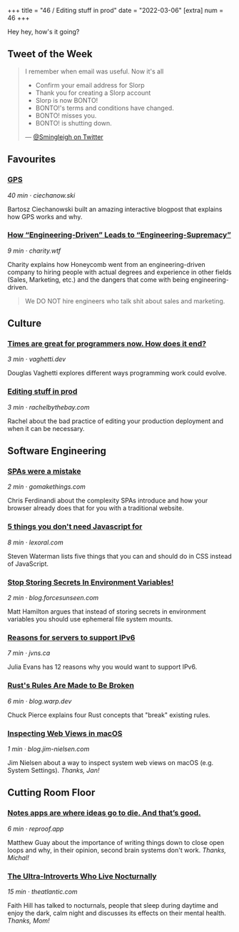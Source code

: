 +++
title = "46 / Editing stuff in prod"
date = "2022-03-06"
[extra]
num = 46
+++

Hey hey, how's it going?

## Tweet of the Week
> I remember when email was useful. Now it's all
> * Confirm your email address for Slorp
> * Thank you for creating a Slorp account
> * Slorp is now BONTO!
> * BONTO!'s terms and conditions have changed.
>  * BONTO! misses you.
> * BONTO! is shutting down.
>
> — [@Smingleigh on Twitter](https://twitter.com/Smingleigh/status/1497985580013129736)

## Favourites
### [GPS](https://ciechanow.ski/gps/)
_40 min · ciechanow.ski_

Bartosz Ciechanowski built an amazing interactive blogpost that explains how GPS works and why.

### [How “Engineering-Driven” Leads to “Engineering-Supremacy”](https://charity.wtf/2022/01/20/how-engineering-driven-leads-to-engineering-supremacy/)
_9 min · charity.wtf_

Charity explains how Honeycomb went from an engineering-driven company to hiring people with actual degrees and experience in other fields (Sales, Marketing, etc.) and the dangers that come with being engineering-driven.

> We DO NOT hire engineers who talk shit about sales and marketing.

## Culture
### [Times are great for programmers now. How does it end?](https://vaghetti.dev/posts/times-are-great)
_3 min · vaghetti.dev_

Douglas Vaghetti explores different ways programming work could evolve.

### [Editing stuff in prod](http://rachelbythebay.com/w/2022/03/05/prod/)
_3 min · rachelbythebay.com_

Rachel about the bad practice of editing your production deployment and when it can be necessary.

## Software Engineering

### [SPAs were a mistake](https://gomakethings.com/spas-were-a-mistake/)
_2 min · gomakethings.com_

Chris Ferdinandi about the complexity SPAs introduce and how your browser already does that for you with a traditional website.

### [5 things you don't need Javascript for](https://lexoral.com/blog/you-dont-need-js)
_8 min · lexoral.com_

Steven Waterman lists five things that you can and should do in CSS instead of JavaScript.

### [Stop Storing Secrets In Environment Variables!](https://blog.forcesunseen.com/stop-storing-secrets-in-environment-variables)
_2 min · blog.forcesunseen.com_

Matt Hamilton argues that instead of storing secrets in environment variables you should use ephemeral file system mounts.

### [Reasons for servers to support IPv6](https://jvns.ca/blog/2022/01/29/reasons-for-servers-to-support-ipv6/)
_7 min · jvns.ca_

Julia Evans has 12 reasons why you would want to support IPv6.

### [Rust's Rules Are Made to Be Broken](https://blog.warp.dev/rules-are-made-to-be-broken/)
_6 min · blog.warp.dev_

Chuck Pierce explains four Rust concepts that "break" existing rules.

### [Inspecting Web Views in macOS](https://blog.jim-nielsen.com/2022/inspecting-web-views-in-macos/)
_1 min · blog.jim-nielsen.com_

Jim Nielsen about a way to inspect system web views on macOS (e.g. System Settings). _Thanks, Jan!_

## Cutting Room Floor

### [Notes apps are where ideas go to die. And that’s good.](https://reproof.app/blog/notes-apps-help-us-forget)
_6 min · reproof.app_

Matthew Guay about the importance of writing things down to close open loops and why, in their opinion, second brain systems don't work.  _Thanks, Michal!_

### [The Ultra-Introverts Who Live Nocturnally](https://www.theatlantic.com/family/archive/2022/02/ultra-introverts-nocturnal-lives/622856/)
_15 min · theatlantic.com_

Faith Hill has talked to nocturnals, people that sleep during daytime and enjoy the dark, calm night and discusses its effects on their mental health. _Thanks, Mom!_

